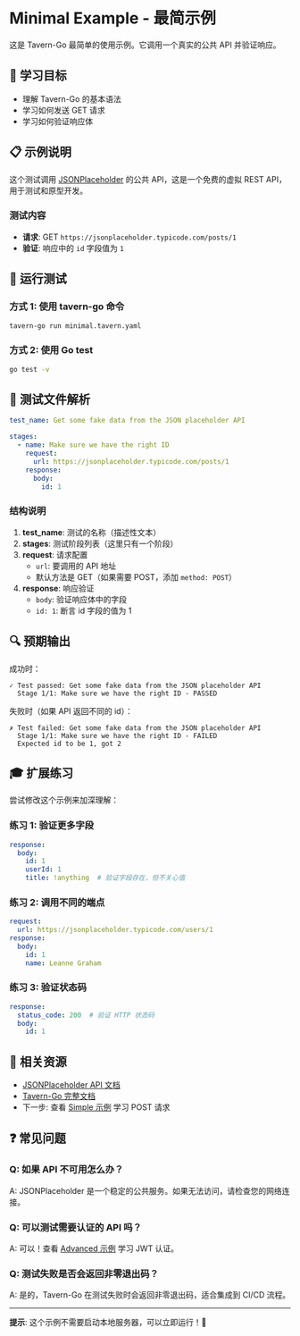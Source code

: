 # Minimal Example - 最简示例

这是 Tavern-Go 最简单的使用示例。它调用一个真实的公共 API 并验证响应。

## 🎯 学习目标

- 理解 Tavern-Go 的基本语法
- 学习如何发送 GET 请求
- 学习如何验证响应体

## 📋 示例说明

这个测试调用 [JSONPlaceholder](https://jsonplaceholder.typicode.com/) 的公共 API，这是一个免费的虚拟 REST API，用于测试和原型开发。

### 测试内容
- **请求**: GET `https://jsonplaceholder.typicode.com/posts/1`
- **验证**: 响应中的 `id` 字段值为 `1`

## 🚀 运行测试

### 方式 1: 使用 tavern-go 命令

```bash
tavern-go run minimal.tavern.yaml
```

### 方式 2: 使用 Go test

```bash
go test -v
```

## 📝 测试文件解析

```yaml
test_name: Get some fake data from the JSON placeholder API

stages:
  - name: Make sure we have the right ID
    request:
      url: https://jsonplaceholder.typicode.com/posts/1
    response:
      body:
        id: 1
```

### 结构说明

1. **test_name**: 测试的名称（描述性文本）
2. **stages**: 测试阶段列表（这里只有一个阶段）
3. **request**: 请求配置
   - `url`: 要调用的 API 地址
   - 默认方法是 GET（如果需要 POST，添加 `method: POST`）
4. **response**: 响应验证
   - `body`: 验证响应体中的字段
   - `id: 1`: 断言 id 字段的值为 1

## 🔍 预期输出

成功时：
```
✓ Test passed: Get some fake data from the JSON placeholder API
  Stage 1/1: Make sure we have the right ID - PASSED
```

失败时（如果 API 返回不同的 id）：
```
✗ Test failed: Get some fake data from the JSON placeholder API
  Stage 1/1: Make sure we have the right ID - FAILED
  Expected id to be 1, got 2
```

## 🎓 扩展练习

尝试修改这个示例来加深理解：

### 练习 1: 验证更多字段
```yaml
response:
  body:
    id: 1
    userId: 1
    title: !anything  # 验证字段存在，但不关心值
```

### 练习 2: 调用不同的端点
```yaml
request:
  url: https://jsonplaceholder.typicode.com/users/1
response:
  body:
    id: 1
    name: Leanne Graham
```

### 练习 3: 验证状态码
```yaml
response:
  status_code: 200  # 验证 HTTP 状态码
  body:
    id: 1
```

## 🔗 相关资源

- [JSONPlaceholder API 文档](https://jsonplaceholder.typicode.com/)
- [Tavern-Go 完整文档](../../README.md)
- 下一步: 查看 [Simple 示例](../simple/) 学习 POST 请求

## ❓ 常见问题

### Q: 如果 API 不可用怎么办？
A: JSONPlaceholder 是一个稳定的公共服务。如果无法访问，请检查您的网络连接。

### Q: 可以测试需要认证的 API 吗？
A: 可以！查看 [Advanced 示例](../advanced/) 学习 JWT 认证。

### Q: 测试失败是否会返回非零退出码？
A: 是的，Tavern-Go 在测试失败时会返回非零退出码，适合集成到 CI/CD 流程。

---

**提示**: 这个示例不需要启动本地服务器，可以立即运行！🚀
